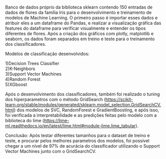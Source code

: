 Banco de dados próprio da biblioteca sklearn contendo 150 entradas de dados de flores da família Iris para o desenvolvimento e treinamento de modelos de Machine Learning. O primeiro passo é importar esses dados e atribuir eles a um dataframe do Pandas, e realizar a visualização gráfica das features do dataframe para verificar visualmente e entender os tipos diferentes de flores. Após a criação dos gráficos com plotly, matplotlib e seaborn, os dados foram separados em treino e teste para o treinamento dos classificadores. <br>

Modelos de classificação desenvolvidos: <br>

1)Decision Trees Classifier <br>
2)K-Neighbors  <br>
3)Support Vector Machines  <br>
4)Random Forest  <br>
5)XGboost <br>

Após o desenvolvimento dos classificadores, também foi realizado o tuning dos hiperparametros com o método GridSearch (https://scikit-learn.org/stable/modules/generated/sklearn.model_selection.GridSearchCV.html) dos modelos de SVC, RandomForest e GradientBoosting, e após isso, foi verificada a interpretabilidade e as predições feitas pelo modelo com a biblioteca do lime (https://lime-ml.readthedocs.io/en/latest/lime.html#module-lime.lime_tabular). <br>

Conclusão: Após testar diferentes tamanhos para o dataset de treino e teste, e procurar pelos melhores parametros dos modelos, foi possível chegar a um nível de 97% de acurácia do classificador utilizando o Support Vector Machines junto com o GridSearchCV.
